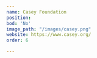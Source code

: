 ```yaml
---
name: Casey Foundation
position: 
bod: 'No'
image_path: "/images/casey.png"
website: https://www.casey.org/
order: 6

---
```

